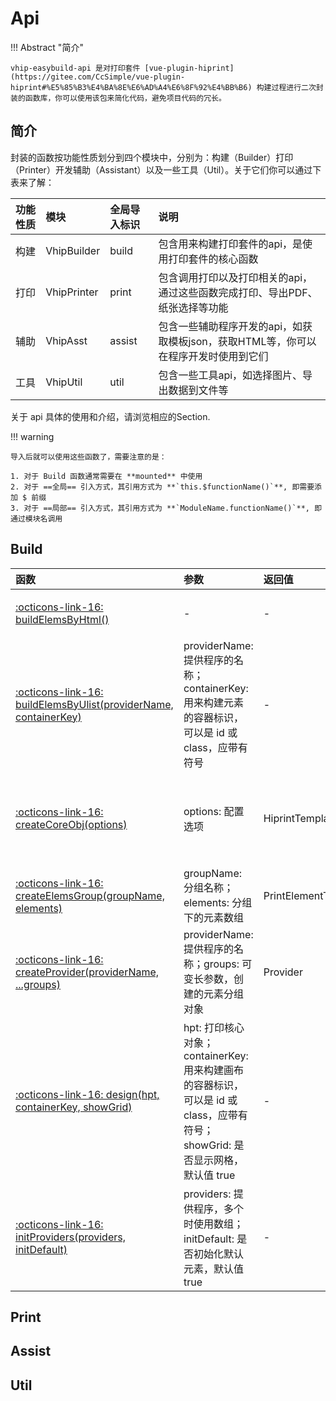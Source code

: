 # Api

!!! Abstract "简介"

	vhip-easybuild-api 是对打印套件 [vue-plugin-hiprint](https://gitee.com/CcSimple/vue-plugin-hiprint#%E5%85%B3%E4%BA%8E%E6%AD%A4%E6%8F%92%E4%BB%B6) 构建过程进行二次封装的函数库，你可以使用该包来简化代码，避免项目代码的冗长。

## 简介

封装的函数按功能性质划分到四个模块中，分别为：构建（Builder）打印（Printer）开发辅助（Assistant）以及一些工具（Util）。关于它们你可以通过下表来了解：

| 功能性质 | 模块        | 全局导入标识 | 说明                                                |
|:-------- |:----------- |:------------ |:--------------------------------------------------- |
| 构建     | VhipBuilder | build        | 包含用来构建打印套件的api，是使用打印套件的核心函数 |
| 打印     | VhipPrinter | print             | 包含调用打印以及打印相关的api，通过这些函数完成打印、导出PDF、纸张选择等功能                                                    |
| 辅助     | VhipAsst            | assist             | 包含一些辅助程序开发的api，如获取模板json，获取HTML等，你可以在程序开发时使用到它们                                                    |
| 工具     | VhipUtil            | util             | 包含一些工具api，如选择图片、导出数据到文件等                                                    |
关于 api 具体的使用和介绍，请浏览相应的Section.

!!! warning

	导入后就可以使用这些函数了，需要注意的是：
	
	1. 对于 Build 函数通常需要在 **mounted** 中使用
	2. 对于 ==全局== 引入方式，其引用方式为 **`this.$functionName()`**, 即需要添加 $ 前缀
	3. 对于 ==局部== 引入方式，其引用方式为 **`ModuleName.functionName()`**, 即通过模块名调用


## Build

| 函数                                                                                                | 参数                                                                                   | 返回值                   | 备注                                |
| :------------------------------------------------------------------------------------------------ | :----------------------------------------------------------------------------------- | :-------------------- | :-------------------------------- |
| [:octicons-link-16: buildElemsByHtml()](./build.md/#buildelemsbyhtml)                             | -                                                                                    | -                     | 使用自定义HTML构建元素                     |
| [:octicons-link-16: buildElemsByUlist(providerName, containerKey)](./build.md/#buildelemsbyulist) | providerName: 提供程序的名称；containerKey: 用来构建元素的容器标识，可以是 id 或 class，应带有符号                 | -                     | 使用无序列表形式构建元素                      |
| [:octicons-link-16: createCoreObj(options)](./build.md/#createcoreobj)                            | options: 配置选项                                                                        | HiprintTemplate       | 创建核心对象，可以通过 options 传入配置选项        |
| [:octicons-link-16: createElemsGroup(groupName, elements)](./build.md/#createelemsgroup)<br>      | groupName: 分组名称；elements: 分组下的元素数组                                                   | PrintElementTypeGroup | 创建元素分组                            |
| [:octicons-link-16: createProvider(providerName, ...groups)](./build.md/#createprovider)<br>      | providerName: 提供程序的名称；groups: 可变长参数，创建的元素分组对象                                        | Provider              | 创建初始化可用的 Provider                 |
| [:octicons-link-16: design(hpt, containerKey, showGrid)](./build.md/#design)<br>                  | hpt: 打印核心对象；containerKey: 用来构建画布的容器标识，可以是 id 或 class，应带有符号；showGrid: 是否显示网格，默认值 true | -                     | 画布设计                              |
| [:octicons-link-16: initProviders(providers, initDefault)](./build.md/#initproviders)             | providers: 提供程序，多个时使用数组；initDefault: 是否初始化默认元素，默认值 true                              | -                     | 初始化元素提供程序，initDefault 控制是否初始化默认元素 |

## Print



## Assist

## Util